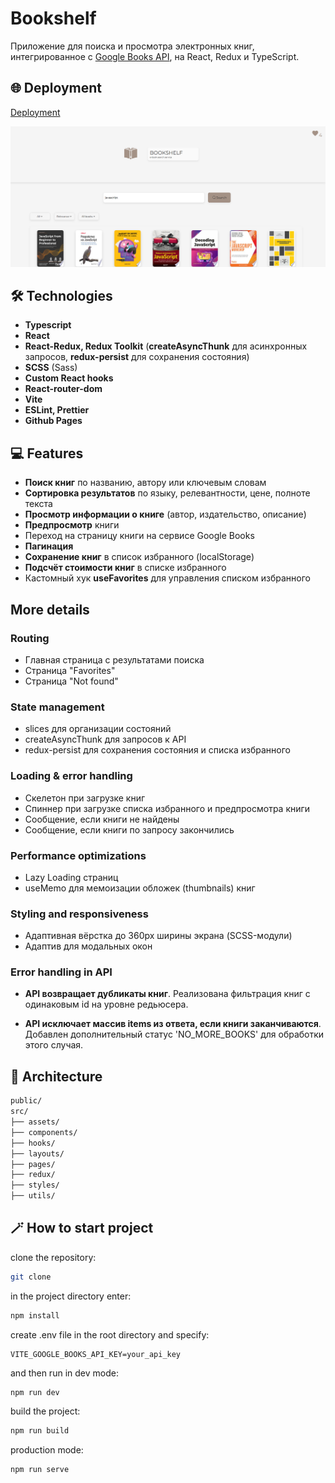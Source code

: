 # Bookshelf

Приложение для поиска и просмотра электронных книг, интегрированное с [Google Books API](https://developers.google.com/books), на React, Redux и TypeScript.

## 🌐 Deployment

[Deployment](https://tatyanazakiryanova.github.io/bookshelf/)

<img src='./src/assets/images/preview.png' alt="preview">

## 🛠️ Technologies

- **Typescript**
- **React**
- **React-Redux, Redux Toolkit** (**createAsyncThunk** для асинхронных запросов, **redux-persist** для сохранения состояния)
- **SCSS** (Sass)
- **Custom React hooks**
- **React-router-dom**
- **Vite**
- **ESLint, Prettier**
- **Github Pages**

## 💻 Features

- **Поиск книг** по названию, автору или ключевым словам
- **Сортировка результатов** по языку, релевантности, цене, полноте текста
- **Просмотр информации о книге** (автор, издательство, описание)
- **Предпросмотр** книги
- Переход на страницу книги на сервисе Google Books
- **Пагинация**
- **Сохранение книг** в список избранного (localStorage)
- **Подсчёт стоимости книг** в списке избранного
- Кастомный хук **useFavorites** для управления списком избранного

## More details

### Routing

- Главная страница с результатами поиска
- Страница "Favorites"
- Страница "Not found"

### State management

- slices для организации состояний
- createAsyncThunk для запросов к API
- redux-persist для сохранения состояния и списка избранного

### Loading & error handling

- Скелетон при загрузке книг
- Спиннер при загрузке списка избранного и предпросмотра книги
- Сообщение, если книги не найдены
- Сообщение, если книги по запросу закончились

### Performance optimizations

- Lazy Loading страниц
- useMemo для мемоизации обложек (thumbnails) книг

### Styling and responsiveness

- Адаптивная вёрстка до 360px ширины экрана (SCSS-модули)
- Адаптив для модальных окон

### Error handling in API

- **API возвращает дубликаты книг**. Реализована фильтрация книг с одинаковым id на уровне редьюсера.

- **API исключает массив items из ответа, если книги заканчиваются**. Добавлен дополнительный статус 'NO_MORE_BOOKS' для обработки этого случая.

## 📁 Architecture

```bash
public/
src/
├── assets/
├── components/
├── hooks/
├── layouts/
├── pages/
├── redux/
├── styles/
├── utils/
```

## 🪄 How to start project

clone the repository:

```bash
git clone
```

in the project directory enter:

```bash
npm install
```

create .env file in the root directory and specify:

```
VITE_GOOGLE_BOOKS_API_KEY=your_api_key
```

and then run in dev mode:

```bash
npm run dev
```

build the project:

```bash
npm run build
```

production mode:

```bash
npm run serve
```
